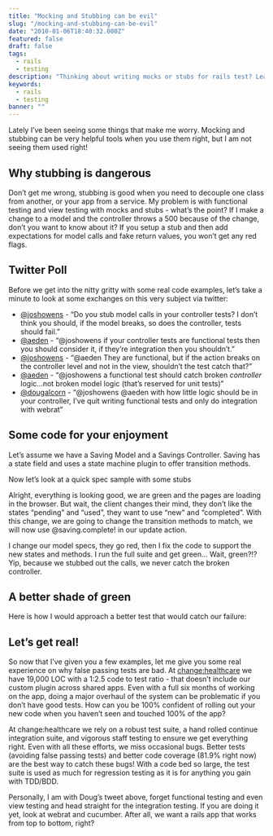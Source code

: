 ```yaml
---
title: "Mocking and Stubbing can be evil"
slug: "/mocking-and-stubbing-can-be-evil"
date: "2010-01-06T18:40:32.000Z"
featured: false
draft: false
tags:
  - rails
  - testing
description: "Thinking about writing mocks or stubs for rails test? Learn how to do it better..."
keywords:
  - rails
  - testing
banner: ""
---
```


Lately I’ve been seeing some things that make me worry. Mocking and
stubbing can be very helpful tools when you use them right, but I am not
seeing them used right!

Why stubbing is dangerous
-------------------------

Don’t get me wrong, stubbing is good when you need to decouple one class
from another, or your app from a service. My problem is with functional
testing and view testing with mocks and stubs - what’s the point? If I
make a change to a model and the controller throws a 500 because of the
change, don’t you want to know about it? If you setup a stub and then
add expectations for model calls and fake return values, you won’t get
any red flags.

Twitter Poll
------------

Before we get into the nitty gritty with some real code examples, let’s
take a minute to look at some exchanges on this very subject via
twitter:

-   [@joshowens](http://twitter.com/joshowens/status/6357588864) - “Do
    you stub model calls in your controller tests? I don’t think you
    should, if the model breaks, so does the controller, tests should
    fail.”
-   [@aeden](http://twitter.com/aeden/status/6358330745) - “@joshowens
    if your controller tests are functional tests then you should
    consider it, if they’re integration then you shouldn’t.”
-   [@joshowens](http://twitter.com/joshowens/status/6359847612) -
    “@aeden They are functional, but if the action breaks on the
    controller level and not in the view, shouldn’t the test catch
    that?”
-   [@aeden](http://twitter.com/aeden/status/6361130735) - “@joshowens a
    functional test should catch broken *controller* logic…not broken
    model logic (that’s reserved for unit tests)”
-   [@dougalcorn](http://twitter.com/dougalcorn/status/6371747801) -
    “@joshowens @aeden with how little logic should be in your
    controller, I’ve quit writing functional tests and only do
    integration with webrat”

Some code for your enjoyment
----------------------------

Let’s assume we have a Saving Model and a Savings Controller. Saving has
a state field and uses a state machine plugin to offer transition
methods.

Now let’s look at a quick spec sample with some stubs

Alright, everything is looking good, we are green and the pages are
loading in the browser. But wait, the client changes their mind, they
don’t like the states “pending” and “used”, they want to use “new” and
“completed”. With this change, we are going to change the transition
methods to match, we will now use @saving.complete! in our update
action.

I change our model specs, they go red, then I fix the code to support
the new states and methods. I run the full suite and get green… Wait,
green?!? Yip, because we stubbed out the calls, we never catch the
broken controller.

A better shade of green
-----------------------

Here is how I would approach a better test that would catch our failure:

Let’s get real!
---------------

So now that I’ve given you a few examples, let me give you some real
experience on why false passing tests are bad. At
[change:healthcare](https://www.changehealthcare.com) we have 19,000 LOC
with a 1:2.5 code to test ratio - that doesn’t include our custom plugin
across shared apps. Even with a full six months of working on the app,
doing a major overhaul of the system can be problematic if you don’t
have good tests. How can you be 100% confident of rolling out your new
code when you haven’t seen and touched 100% of the app?

At change:healthcare we rely on a robust test suite, a hand rolled
continue integration suite, and vigorous staff testing to ensure we get
everything right. Even with all these efforts, we miss occasional bugs.
Better tests (avoiding false passing tests) and better code coverage
(81.9% right now) are the best way to catch these bugs! With a code bed
so large, the test suite is used as much for regression testing as it is
for anything you gain with TDD/BDD.

Personally, I am with Doug’s tweet above, forget functional testing and
even view testing and head straight for the integration testing. If you
are doing it yet, look at webrat and cucumber. After all, we want a
rails app that works from top to bottom, right?

